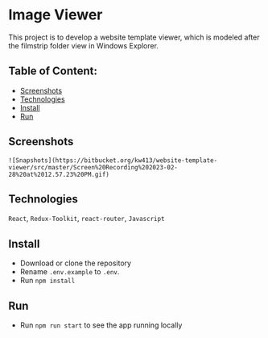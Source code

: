 # Image Viewer
This project is to develop a website template viewer, which is modeled after the filmstrip folder view in Windows Explorer.

## Table of Content:
- [Screenshots](#screenshots)
- [Technologies](#technologies)
- [Install](#install)
- [Run](#run)

## Screenshots

`![Snapshots](https://bitbucket.org/kw413/website-template-viewer/src/master/Screen%20Recording%202023-02-28%20at%2012.57.23%20PM.gif)`


## Technologies
`React`, `Redux-Toolkit`, `react-router`, `Javascript`

## Install
- Download or clone the repository
- Rename `.env.example` to `.env`.
- Run `npm install`

## Run
- Run `npm run start` to see the app running locally
